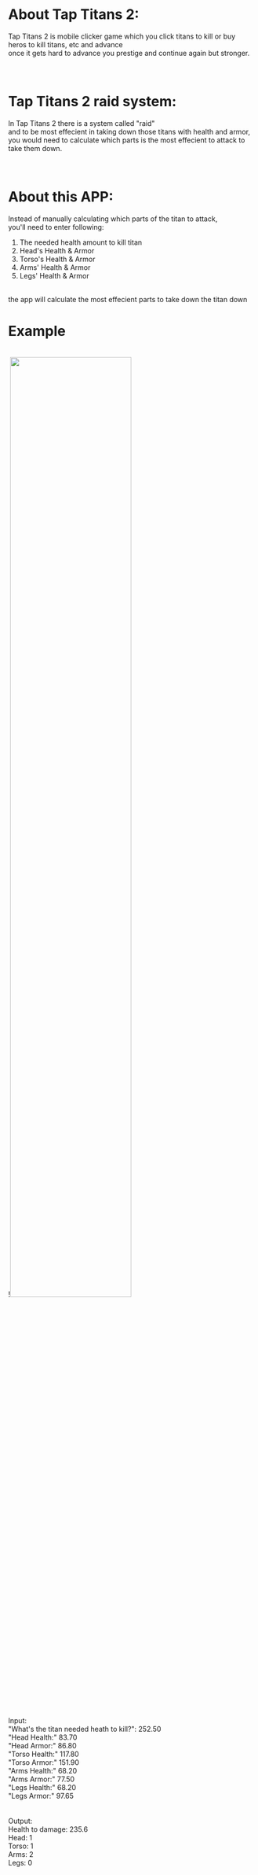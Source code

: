 # About Tap Titans 2:
Tap Titans 2 is mobile clicker game which you click titans to kill or buy heros to kill titans, etc and advance <br>
once it gets hard to advance you prestige and continue again but stronger. <br>
 <br>
 <br>
# Tap Titans 2 raid system:
In Tap Titans 2 there is a system called "raid" <br>
and to be most effecient in taking down those titans with health and armor, <br>
you would need to calculate which parts is the most effecient to attack to take them down. <br>
 <br>
 <br>
# About this APP:
Instead of manually calculating which parts of the titan to attack, <br>
you'll need to enter following: <br>
1) The needed health amount to kill titan
2) Head's Health & Armor
3) Torso's Health & Armor
4) Arms' Health & Armor
5) Legs' Health & Armor
 <br>
the app will calculate the most effecient parts to take down the titan down


# Example
 <br>
!<img src="https://user-images.githubusercontent.com/100541102/168424756-a5645d4a-f967-40f9-82f8-139aaf441572.png" width="70%px"> <br>
 <br>
 <br>
Input: <br>
"What's the titan needed heath to kill?": 252.50 <br>
"Head Health:" 83.70 <br>
"Head Armor:" 86.80 <br>
"Torso Health:" 117.80 <br>
"Torso Armor:" 151.90 <br>
"Arms Health:" 68.20 <br>
"Arms Armor:" 77.50 <br>
"Legs Health:" 68.20 <br>
"Legs Armor:" 97.65 <br>
 <br>
 <br>
Output: <br>
Health to damage: 235.6 <br>
Head: 1 <br>
Torso: 1 <br>
Arms: 2 <br>
Legs: 0 <br>
